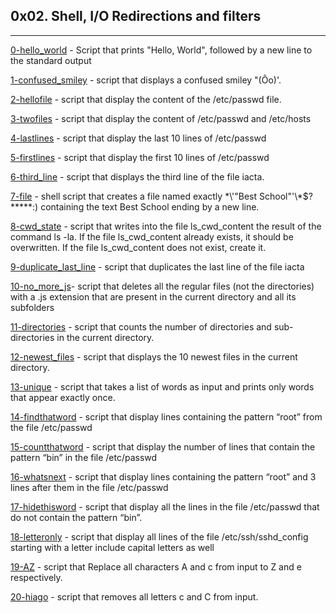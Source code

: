 ## 0x02. Shell, I/O Redirections and filters
---

[0-hello_world](./0-hello_world) - Script that prints "Hello, World", followed by a new line to the standard output

[1-confused_smiley](./1-confused_smiley) - script that displays a confused smiley "(Ôo)'.

[2-hellofile](./2-hellofile) - script that display the content of the /etc/passwd file.

[3-twofiles](./3-twofiles) - script that display the content of /etc/passwd and /etc/hosts

[4-lastlines](./4-lastlines) - script that display the last 10 lines of /etc/passwd

[5-firstlines](./5-firstlines) - script that display the first 10 lines of /etc/passwd

[6-third_line](./6-third_line) - script that displays the third line of the file iacta.

[7-file](./7-file) - shell script that creates a file named exactly \*\\'"Best School"\'\\*$\?\*\*\*\*\*:) containing the text Best School ending by a new line.

[8-cwd_state](./8-cwd_state) - script that writes into the file ls_cwd_content the result of the command ls -la. If the file ls_cwd_content already exists, it should be overwritten. If the file ls_cwd_content does not exist, create it.

[9-duplicate_last_line](./9-duplicate_last_line) - script that duplicates the last line of the file iacta

[10-no_more_js](./10-no_more_js)- script that deletes all the regular files (not the directories) with a .js extension that are present in the current directory and all its subfolders

[11-directories](./11-directories) - script that counts the number of directories and sub-directories in the current directory.

[12-newest_files](./12-newest_files) - script that displays the 10 newest files in the current directory.

[13-unique](./13-unique) - script that takes a list of words as input and prints only words that appear exactly once.

[14-findthatword](./14-findthatword) - script that display lines containing the pattern “root” from the file /etc/passwd

[15-countthatword](./15-countthatword) - script that display the number of lines that contain the pattern “bin” in the file /etc/passwd

[16-whatsnext](./16-whatsnext) - script that display lines containing the pattern “root” and 3 lines after them in the file /etc/passwd

[17-hidethisword](./17-hidethisword) - script that display all the lines in the file /etc/passwd that do not contain the pattern “bin”.

[18-letteronly](./18-letteronly) - script that display all lines of the file /etc/ssh/sshd_config starting with a letter include capital letters as well

[19-AZ](./19-AZ) - script that Replace all characters A and c from input to Z and e respectively.

[20-hiago](./20-hiago) - script that removes all letters c and C from input.


